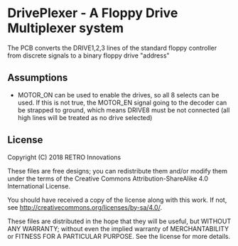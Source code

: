 # DrivePlexer - A Floppy Drive Multiplexer system
The PCB converts the DRIVE1,2,3 lines of the standard floppy controller from discrete signals to a binary floppy drive "address"

## Assumptions
* MOTOR_ON can be used to enable the drives, so all 8 selects can be used.  If this is not true, the MOTOR_EN signal going to the decoder can be strapped to ground, which means DRIVE8 must be not connected (all high lines will be treated as no drive selected)

## License
Copyright (C) 2018  RETRO Innovations

These files are free designs; you can redistribute them and/or modify
them under the terms of the Creative Commons Attribution-ShareAlike 
4.0 International License.

You should have received a copy of the license along with this
work. If not, see <http://creativecommons.org/licenses/by-sa/4.0/>.

These files are distributed in the hope that they will be useful,
but WITHOUT ANY WARRANTY; without even the implied warranty of
MERCHANTABILITY or FITNESS FOR A PARTICULAR PURPOSE.  See the
license for more details.


